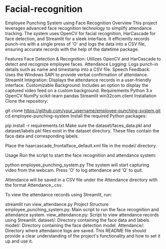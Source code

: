 # Facial-recognition
Employee Punching System using Face Recognition
Overview
This project leverages advanced face recognition technology to simplify attendance tracking. The system uses OpenCV for facial recognition, HarCascade for face detection, and Streamlit for a sleek interface. It efficiently records punch-ins with a single press of 'O' and logs the data into a CSV file, ensuring accurate records with the help of the datetime package.

Features
Face Detection & Recognition: Utilizes OpenCV and HarCascade to detect and recognize employee faces.
Attendance Logging: Logs punch-in details such as name and timestamp into a CSV file.
Speech Feedback: Uses the Windows SAPI to provide verbal confirmation of attendance.
Streamlit Integration: Displays the attendance records in a user-friendly interface.
Customizable Background: Includes an option to display the captured video feed on a custom background.
Requirements
Python 3.x
OpenCV
NumPy
scikit-learn
pandas
Streamlit
win32com.client
Installation
Clone the repository:

git clone https://github.com/your_username/employee-punching-system.git
cd employee-punching-system
Install the required Python packages:

pip install -r requirements.txt
Make sure the dataset/faces_data.pkl and dataset/labels.pkl files exist in the dataset directory. These files contain the face data and corresponding labels.

Place the haarcascade_frontalface_default.xml file in the model/ directory.

Usage
Run the script to start the face recognition and attendance system:

python employee_punching_system.py
The system will start capturing video from the webcam. Press 'O' to log attendance and 'Q' to quit.

Attendance will be saved in a CSV file under the Attendance directory with the format Attendance_<date>.csv.

To view the attendance records using Streamlit, run:

streamlit run view_attendance.py
Project Structure
employee_punching_system.py: Main script to run the face recognition and attendance system.
view_attendance.py: Script to view attendance records using Streamlit.
dataset/: Directory containing the face data and labels.
model/: Directory containing the face detection model.
Attendance/: Directory where attendance logs are saved.
This README file should provide a clear understanding of the project's functionality and how to set it up and use it.

